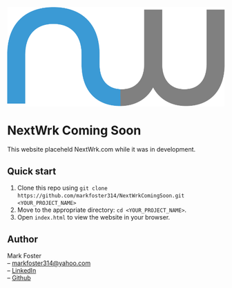 <img src='./images/icons/logo.png' alt="NextWrk.com Logo" align="center" />

# NextWrk Coming Soon

This website placeheld NextWrk.com while it was in development. 

## Quick start

1.  Clone this repo using `git clone https://github.com/markfoster314/NextWrkComingSoon.git <YOUR_PROJECT_NAME>`
2.  Move to the appropriate directory: `cd <YOUR_PROJECT_NAME>`.<br />
3.  Open `index.html` to view the website in your browser.<br />

## Author

Mark Foster<br/>– markfoster314@yahoo.com<br/>– [LinkedIn](https://www.linkedin.com/in/markfoster314/)<br/>– [Github](https://github.com/markfoster314)
